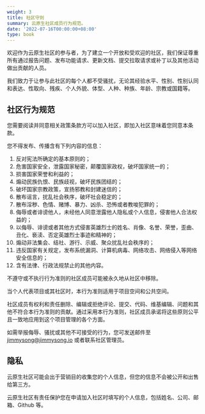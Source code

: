 ```yaml
---
weight: 3
title: 社区守则
summary: 云原生社区成员行为规范。
date: '2022-07-16T00:00:00+08:00'
type: book
---
```


欢迎作为云原生社区的参与者，为了建立一个开放和受欢迎的社区，我们保证尊重所有通过报告问题、发布功能请求、更新文档、提交拉取请求或补丁以及其他活动做出贡献的人员。

我们致力于让参与此社区的每个人都不受骚扰，无论其经验水平、性别、性别认同和表达、性取向、残疾、个人外貌、体型、人种、种族、年龄、宗教或国籍等。

## 社区行为规范

您需要阅读并同意相关政策条款方可以加入社区，即加入社区意味着您同意本条款。

您不得发布、传播含有下列内容的信息：

1. 反对宪法所确定的基本原则的；
2. 危害国家安全，泄露国家秘密，颠覆国家政权，破坏国家统一的；
3. 损害国家荣誉和利益的；
4. 煽动民族仇恨、民族歧视，破坏民族团结的；
5. 破坏国家宗教政策，宣扬邪教和封建迷信的；
6. 散布谣言，扰乱社会秩序，破坏社会稳定的；
7. 散布淫秽、色情、赌博、暴力、凶杀、恐怖或者教唆犯罪的；
8. 侮辱或者诽谤他人，未经他人同意泄露他人隐私或个人信息，侵害他人合法权益的；
9. 以侮辱、诽谤或者其他方式侵害英雄烈士的姓名、肖像、名誉、荣誉，歪曲、丑化、亵渎、否定英雄烈士事迹和精神的；
10. 煽动非法集会、结社、游行、示威、聚众扰乱社会秩序的；
11. 违反国家有关规定，发布系统漏洞、计算机病毒、网络攻击、网络侵入等网络安全信息的；
12. 含有法律、行政法规禁止的其他内容。

不遵守或不执行行为准则的社区成员可能被永久地从社区中移除。

当个人代表项目或其社区时，本行为准则适用于项目空间和公共空间。

社区成员有权利和责任删除、编辑或拒绝评论、提交、代码、维基编辑、问题和其他不符合本行为准则的贡献。通过采用本行为准则，社区成员承诺将这些原则公平且一致地应用到这个项目管理的各个方面。

如需举报侮辱、骚扰或其他不可接受的行为，您可发送邮件至 <jimmysong@jimmysong.io> 或者联系社区管理员。

## 隐私

云原生社区可能会出于营销目的收集您的个人信息，但您的信息不会被公开和出售给第三方。

云原生社区有责任保护您在申请加入社区时填写的个人信息，包括姓名、公司、邮箱、Github 等。
